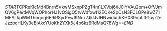 $START$CPReKlcMd4Bnrn5VkwMSxnpPZgT4m1LXVbj6/iJ0iYVAu2om+OfVJmQV6gPe/tMVqWQPhorHJ1vQSigQ5tvWdfxwI12EOKeSpCsN3FCLOPe8wZ71MESLkpWMThbqog6E9iR8yrPewI9Ncx7JklJvIHNwiduchKH039opL3Guyr2eJzzbcHLKy3eBjAkcYUoKh2YXk5J4p6kz6RdMsQ78Wg==$END$